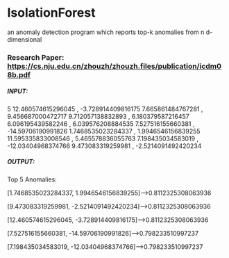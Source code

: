 # IsolationForest
an anomaly detection program which reports top-k anomalies from n d-dimensional

### Research Paper: https://cs.nju.edu.cn/zhouzh/zhouzh.files/publication/icdm08b.pdf

##### INPUT:
5
12.460574615296045 , -3.728914409816175
7.665861484767281 , 9.456687000472717
9.712057138832893 , 6.180379587216457
6.096195439582246 , 6.039576208884535
7.527516155660381 , -14.59706190991826
1.7468535023284337 , 1.9946546156839255
11.595335833008546 , 5.465578836055763
7.198435034583019 , -12.03404968374766
9.473083319259981 , -2.5214091492420234


##### OUTPUT:

Top 5 Anomalies: 

[1.7468535023284337, 1.9946546156839255]-->0.8112325308063936

[9.473083319259981, -2.5214091492420234]-->0.8112325308063936

[12.460574615296045, -3.728914409816175]-->0.8112325308063936

[7.527516155660381, -14.59706190991826]-->0.798233510997237

[7.198435034583019, -12.03404968374766]-->0.798233510997237


